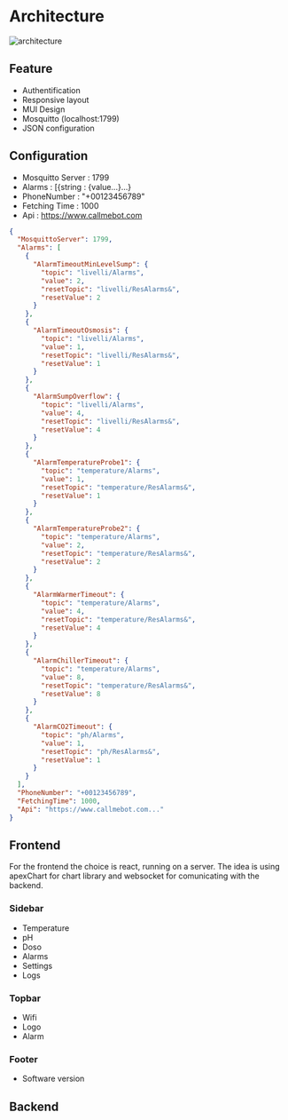 # Architecture


![architecture](.../assets/architecture.png)

## Feature


* Authentification
* Responsive layout
* MUI Design
* Mosquitto (localhost:1799)
* JSON configuration

## Configuration


* Mosquitto Server : 1799
* Alarms : [{string : {value...}...}
* PhoneNumber : "+00123456789"
* Fetching Time : 1000
* Api : https://www.callmebot.com


```json
{
  "MosquittoServer": 1799,
  "Alarms": [
    {
      "AlarmTimeoutMinLevelSump": {
        "topic": "livelli/Alarms",
        "value": 2,
        "resetTopic": "livelli/ResAlarms&",
        "resetValue": 2
      }
    },
    {
      "AlarmTimeoutOsmosis": {
        "topic": "livelli/Alarms",
        "value": 1,
        "resetTopic": "livelli/ResAlarms&",
        "resetValue": 1
      }
    },
    {
      "AlarmSumpOverflow": {
        "topic": "livelli/Alarms",
        "value": 4,
        "resetTopic": "livelli/ResAlarms&",
        "resetValue": 4
      }
    },
    {
      "AlarmTemperatureProbe1": {
        "topic": "temperature/Alarms",
        "value": 1,
        "resetTopic": "temperature/ResAlarms&",
        "resetValue": 1
      }
    },
    {
      "AlarmTemperatureProbe2": {
        "topic": "temperature/Alarms",
        "value": 2,
        "resetTopic": "temperature/ResAlarms&",
        "resetValue": 2
      }
    },
    {
      "AlarmWarmerTimeout": {
        "topic": "temperature/Alarms",
        "value": 4,
        "resetTopic": "temperature/ResAlarms&",
        "resetValue": 4
      }
    },
    {
      "AlarmChillerTimeout": {
        "topic": "temperature/Alarms",
        "value": 8,
        "resetTopic": "temperature/ResAlarms&",
        "resetValue": 8
      }
    },
    {
      "AlarmCO2Timeout": {
        "topic": "ph/Alarms",
        "value": 1,
        "resetTopic": "ph/ResAlarms&",
        "resetValue": 1
      }
    }
  ],
  "PhoneNumber": "+00123456789",
  "FetchingTime": 1000,
  "Api": "https://www.callmebot.com..."
}
```


## Frontend

For the frontend the choice is react, running on a server. The idea is using apexChart for chart library and websocket for comunicating with the backend.

### Sidebar

* Temperature
* pH
* Doso
* Alarms
* Settings
* Logs

### Topbar

* Wifi
* Logo
* Alarm


### Footer
* Software version

## Backend
